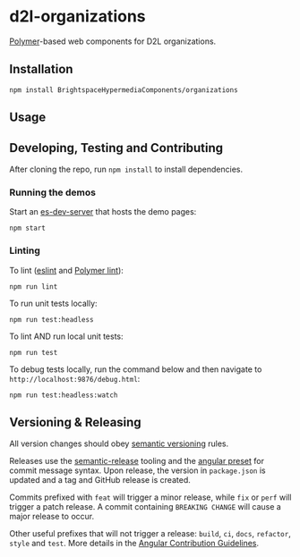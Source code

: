 # d2l-organizations

[Polymer](https://www.polymer-project.org)-based web components for D2L organizations.

## Installation

```shell
npm install BrightspaceHypermediaComponents/organizations
```

## Usage

## Developing, Testing and Contributing

After cloning the repo, run `npm install` to install dependencies.

### Running the demos

Start an [es-dev-server](https://open-wc.org/developing/es-dev-server.html) that hosts the demo pages:

```shell
npm start
```

### Linting

To lint ([eslint](http://eslint.org/) and [Polymer lint](https://www.polymer-project.org/2.0/docs/tools/polymer-cli-commands#lint)):

```shell
npm run lint
```

To run unit tests locally:

```shell
npm run test:headless
```

To lint AND run local unit tests:

```shell
npm run test
```

To debug tests locally, run the command below and then navigate to `http://localhost:9876/debug.html`:
```shell
npm run test:headless:watch
```

## Versioning & Releasing

All version changes should obey [semantic versioning](https://semver.org/) rules.

Releases use the [semantic-release](https://semantic-release.gitbook.io/) tooling and the [angular preset](https://github.com/conventional-changelog/conventional-changelog/tree/master/packages/conventional-changelog-angular) for commit message syntax. Upon release, the version in `package.json` is updated and a tag and GitHub release is created.

Commits prefixed with `feat` will trigger a minor release, while `fix` or `perf` will trigger a patch release. A commit containing `BREAKING CHANGE` will cause a major release to occur.

Other useful prefixes that will not trigger a release: `build`, `ci`, `docs`, `refactor`, `style` and `test`. More details in the [Angular Contribution Guidelines](https://github.com/angular/angular/blob/master/CONTRIBUTING.md#type).
